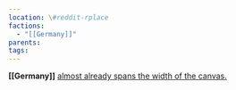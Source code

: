 ```yaml
---
location: \#reddit-rplace
factions:
  - "[[Germany]]"
parents: 
tags: 
---
```

**[[Germany]]** [almost already spans the width of the canvas.](https://discord.com/channels/1093664259273130084/1131230952119615600/1131575690874069023)
